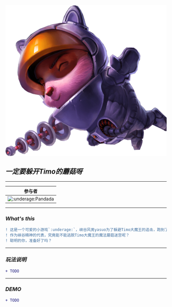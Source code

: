 ![Timo大魔王](https://github.com/mythg/fightToTimo/blob/master/designAssets/timo-618x576.png )

## _一定要躲开Timo的蘑菇呀_
***

|参与者|
|---
|![`:underage:`Pandada](https://img.shields.io/badge/Pandada-%E9%83%AD%E4%BA%86%E4%B8%AA%E6%B2%BB%E6%B5%A9-brightgreen)

***
### _What's this_

```diff
! 这是一个可爱的小游戏`:underage:`，峡谷风男yasuo为了躲避Timo大魔王的追击，跑到了无人知晓的迷宫。
! 作为峡谷精神的代表，究竟能不能逃脱Timo大魔王的魔法蘑菇迷宫呢？
! 聪明的你，准备好了吗？
```

***
### _玩法说明_

```diff
+ TODO
```    
    
***
### _DEMO_

```diff
+ TODO
```  

